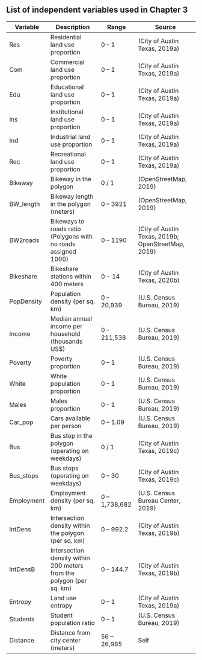 ## List of independent variables used in Chapter 3

| Variable | Description | Range | Source |
| --- | --- | --- | --- |
| Res | Residential land use proportion |	0 – 1	| (City of Austin Texas, 2019a) |
| Com | Commercial land use proportion	| 0 – 1	| (City of Austin Texas, 2019a) |
| Edu | Educational land use proportion	| 0 – 1	| (City of Austin Texas, 2019a) |
| Ins | Institutional land use proportion |	0 – 1	| (City of Austin Texas, 2019a) |
| Ind | Industrial land use proportion	| 0 – 1	| (City of Austin Texas, 2019a) |
| Rec | Recreational land use proportion	| 0 – 1	| (City of Austin Texas, 2019a) |
| Bikeway | Bikeway in the polygon	| 0 / 1	| (OpenStreetMap, 2019) |
| BW_length | Bikeway length in the polygon (meters) |	0 – 3921	| (OpenStreetMap, 2019) |
| BW2roads | Bikeways to roads ratio (Polygons with no roads assigned 1000)	| 0 – 1190	| (City of Austin Texas, 2019b; OpenStreetMap, 2019) |
| Bikeshare | Bikeshare stations within 400 meters	| 0 - 14 |	(City of Austin Texas, 2020b) |
| PopDensity | Population density (per sq. km) |	0 – 20,939	| (U.S. Census Bureau, 2019) |
| Income | Median annual income per household (thousands US$) |	0 – 211,538	| (U.S. Census Bureau, 2019) |
| Poverty | Poverty proportion |	0 – 1	| (U.S. Census Bureau, 2019) |
| White | White population proportion |	0 – 1	| (U.S. Census Bureau, 2019) |
| Males | Males proportion |	0 – 1	| (U.S. Census Bureau, 2019) |
| Car_pop | Cars available per person	| 0 – 1.09	| (U.S. Census Bureau, 2019) |
| Bus | Bus stop in the polygon (operating on weekdays)	| 0 / 1 |	(City of Austin Texas, 2019c) |
| Bus_stops | Bus stops (operating on weekdays) |	0 – 30	| (City of Austin Texas, 2019c) |
| Employment | Employment density (per sq. km)	| 0 – 1,738,682 |	(U.S. Census Bureau Center, 2019) |
| IntDens | Intersection density within the polygon (per sq. km)	| 0 – 992.2 |	(City of Austin Texas, 2019b) |
| IntDensB | Intersection density within 200 meters from the polygon (per sq. km) |	0 – 144.7	| (City of Austin Texas, 2019b) |
| Entropy | Land use entropy |	0 – 1 |	(City of Austin Texas, 2019a) |
| Students | Student population ratio	| 0 – 1 |	(U.S. Census Bureau, 2019) |
| Distance | Distance from city center (meters)	| 56 – 26,985	| Self |

